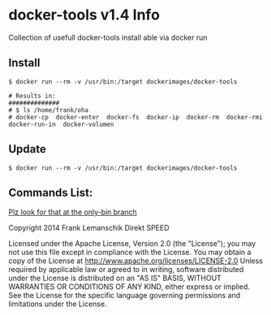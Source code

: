 docker-tools v1.4 Info
============
Collection of usefull docker-tools install able via docker run


## Install

    $ docker run --rm -v /usr/bin:/target dockerimages/docker-tools

    # Results in: 
    ##############
    # $ ls /home/frank/oha
    # docker-cp  docker-enter  docker-fs  docker-ip  docker-rm  docker-rmi  docker-run-in  docker-volumen
    
## Update

    $ docker run --rm -v /usr/bin:/target dockerimages/docker-tools

## Commands List:

[Plz look for that at the only-bin branch](https://github.com/dockerimages/docker-tools/tree/only-bin)


 Copyright 2014 Frank Lemanschik Direkt SPEED 

 Licensed under the Apache License, Version 2.0 (the "License");
 you may not use this file except in compliance with the License.
 You may obtain a copy of the License at
 http://www.apache.org/licenses/LICENSE-2.0
 Unless required by applicable law or agreed to in writing, software
 distributed under the License is distributed on an "AS IS" BASIS,
 WITHOUT WARRANTIES OR CONDITIONS OF ANY KIND, either express or implied.
 See the License for the specific language governing permissions and
 limitations under the License.
